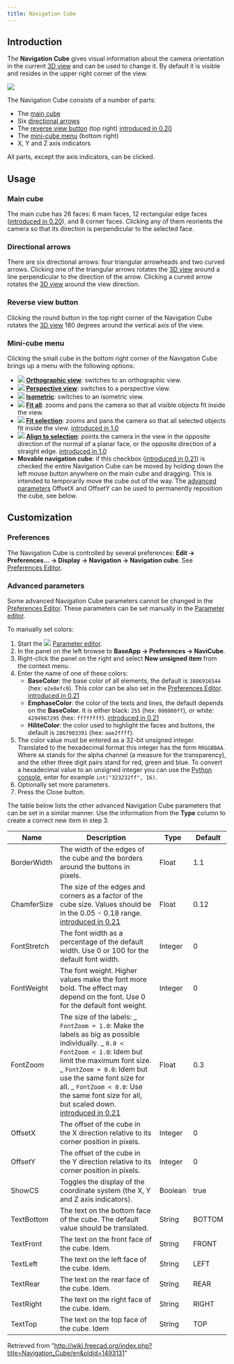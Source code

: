 ```yaml
---
title: Navigation Cube
---
```


## Introduction

The **Navigation Cube** gives visual information about the camera orientation in the current [3D view](/3D_view "3D view") and can be used to change it. By default it is visible and resides in the upper right corner of the view.

![](/images/Navigation_Cube_Example.png)

The Navigation Cube consists of a number of parts:

- The [main cube](#Main_cube)
- Six [directional arrows](#Directional_arrows)
- The [reverse view button](#Reverse_view_button) (top right) [introduced in 0.20](/Release_notes_0.20 "Release notes 0.20")
- The [mini-cube menu](#Mini-cube_menu) (bottom right)
- X, Y and Z axis indicators

All parts, except the axis indicators, can be clicked.

## Usage

### Main cube

The main cube has 26 faces: 6 main faces, 12 rectangular edge faces ([introduced in 0.20](/Release_notes_0.20 "Release notes 0.20")), and 8 corner faces. Clicking any of them reorients the camera so that its direction is perpendicular to the selected face.

### Directional arrows

There are six directional arrows: four triangular arrowheads and two curved arrows. Clicking one of the triangular arrows rotates the [3D view](/3D_view "3D view") around a line perpendicular to the direction of the arrow. Clicking a curved arrow rotates the [3D view](/3D_view "3D view") around the view direction.

### Reverse view button

Clicking the round button in the top right corner of the Navigation Cube rotates the [3D view](/3D_view "3D view") 180 degrees around the vertical axis of the view.

### Mini-cube menu

Clicking the small cube in the bottom right corner of the Navigation Cube brings up a menu with the following options:

- **![](/images/Std_OrthographicCamera.svg) [Orthographic view](/Std_OrthographicCamera "Std OrthographicCamera")**: switches to an orthographic view.
- **![](/images/Std_PerspectiveCamera.svg) [Perspective view](/Std_PerspectiveCamera "Std PerspectiveCamera")**: switches to a perspective view.
- **![](/images/Std_ViewIsometric.svg) [Isometric](/Std_ViewIsometric "Std ViewIsometric")**: switches to an isometric view.
- **![](/images/Std_ViewFitAll.svg) [Fit all](/Std_ViewFitAll "Std ViewFitAll")**: zooms and pans the camera so that all visible objects fit inside the view.
- **![](/images/Std_ViewFitSelection.svg) [Fit selection](/Std_ViewFitSelection "Std ViewFitSelection")**: zooms and pans the camera so that all selected objects fit inside the view. [introduced in 1.0](/Release_notes_1.0 "Release notes 1.0")
- **![](/images/Std_AlignToSelection.svg) [Align to selection](/Std_AlignToSelection "Std AlignToSelection")**: points the camera in the view in the opposite direction of the normal of a planar face, or the opposite direction of a straight edge. [introduced in 1.0](/Release_notes_1.0 "Release notes 1.0")
- **Movable navigation cube**: if this checkbox ([introduced in 0.21](/Release_notes_0.21 "Release notes 0.21")) is checked the entire Navigation Cube can be moved by holding down the left mouse button anywhere on the main cube and dragging. This is intended to temporarily move the cube out of the way. The [advanced parameters](#Advanced_parameters) OffsetX and OffsetY can be used to permanently reposition the cube, see below.

## Customization

### Preferences

The Navigation Cube is controlled by several preferences: **Edit → Preferences... → Display → Navigation → Navigation cube**. See [Preferences Editor](/Preferences_Editor#Navigation "Preferences Editor").

### Advanced parameters

Some advanced Navigation Cube parameters cannot be changed in the [Preferences Editor](/Preferences_Editor#Navigation "Preferences Editor"). These parameters can be set manually in the [Parameter editor](/Std_DlgParameter "Std DlgParameter").

To manually set colors:

1. Start the ![](/images/Std_DlgParameter.svg) [Parameter editor](/Std_DlgParameter "Std DlgParameter").
2. In the panel on the left browse to **BaseApp → Preferences → NaviCube**.
3. Right-click the panel on the right and select **New unsigned item** from the context menu.
4. Enter the name of one of these colors:
   - **BaseColor**: the base color of all elements, the default is `3806916544` (hex: `e2e8efc0`). This color can be also set in the [Preferences Editor](/Preferences_Editor#Navigation "Preferences Editor"). [introduced in 0.21](/Release_notes_0.21 "Release notes 0.21")
   - **EmphaseColor**: the color of the texts and lines, the default depends on the **BaseColor**. It is either black: `255` (hex: `000000ff`), or white: `4294967295` (hex: `ffffffff`). [introduced in 0.21](/Release_notes_0.21 "Release notes 0.21")
   - **HiliteColor**: the color used to highlight the faces and buttons, the default is `2867003391` (hex: `aae2ffff`).
5. The color value must be entered as a 32-bit unsigned integer. Translated to the hexadecimal format this integer has the form `RRGGBBAA`. Where `AA` stands for the alpha channel (a measure for the transparency), and the other three digit pairs stand for red, green and blue. To convert a hexadecimal value to an unsigned integer you can use the [Python console](/Python_console "Python console"), enter for example `int("323232ff", 16)`.
6. Optionally set more parameters.
7. Press the Close button.

The table below lists the other advanced Navigation Cube parameters that can be set in a similar manner. Use the information from the **Type** column to create a correct new item in step 3.

| Name        | Description                                                                                                                                                                                                                                                                                                                                                   | Type    | Default |
| ----------- | ------------------------------------------------------------------------------------------------------------------------------------------------------------------------------------------------------------------------------------------------------------------------------------------------------------------------------------------------------------- | ------- | ------- |
| BorderWidth | The width of the edges of the cube and the borders around the buttons in pixels.                                                                                                                                                                                                                                                                              | Float   | 1.1     |
| ChamferSize | The size of the edges and corners as a factor of the cube size. Values should be in the 0.05 - 0.18 range. [introduced in 0.21](/Release_notes_0.21 "Release notes 0.21")                                                                                                                                                                                     | Float   | 0.12    |
| FontStretch | The font width as a percentage of the default width. Use 0 or 100 for the default font width.                                                                                                                                                                                                                                                                 | Integer | 0       |
| FontWeight  | The font weight. Higher values make the font more bold. The effect may depend on the font. Use 0 for the default font weight.                                                                                                                                                                                                                                 | Integer | 0       |
| FontZoom    | The size of the labels: _ `FontZoom = 1.0`: Make the labels as big as possible individually. _ `0.0 < FontZoom < 1.0`: Idem but limit the maximum font size. _ `FontZoom = 0.0`: Idem but use the same font size for all. _ `FontZoom < 0.0`: Use the same font size for all, but scaled down. [introduced in 0.21](/Release_notes_0.21 "Release notes 0.21") | Float   | 0.3     |
| OffsetX     | The offset of the cube in the X direction relative to its corner position in pixels.                                                                                                                                                                                                                                                                          | Integer | 0       |
| OffsetY     | The offset of the cube in the Y direction relative to its corner position in pixels.                                                                                                                                                                                                                                                                          | Integer | 0       |
| ShowCS      | Toggles the display of the coordinate system (the X, Y and Z axis indicators).                                                                                                                                                                                                                                                                                | Boolean | true    |
| TextBottom  | The text on the bottom face of the cube. The default value should be translated.                                                                                                                                                                                                                                                                              | String  | BOTTOM  |
| TextFront   | The text on the front face of the cube. Idem.                                                                                                                                                                                                                                                                                                                 | String  | FRONT   |
| TextLeft    | The text on the left face of the cube. Idem.                                                                                                                                                                                                                                                                                                                  | String  | LEFT    |
| TextRear    | The text on the rear face of the cube. Idem.                                                                                                                                                                                                                                                                                                                  | String  | REAR    |
| TextRight   | The text on the right face of the cube. Idem.                                                                                                                                                                                                                                                                                                                 | String  | RIGHT   |
| TextTop     | The text on the top face of the cube. Idem                                                                                                                                                                                                                                                                                                                    | String  | TOP     |

Retrieved from "<http://wiki.freecad.org/index.php?title=Navigation_Cube/en&oldid=1493131>"

